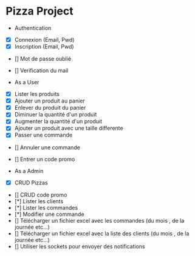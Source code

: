 
# Pizza Project 

- Authentication

- [x] Connexion (Email, Pwd)
- [x] Inscription (Email, Pwd)
- [] Mot de passe oublié 
- [] Verification du mail

- As a User

- [x] Lister les produits
- [x] Ajouter un produit au panier
- [x] Enlever du produit du panier
- [x] Diminuer la quantité d'un produit
- [x] Augmenter la quantité d'un produit
- [x] Ajouter un produit avec une taille differente
- [x] Passer une commande
- []  Annuler une commande
- []  Entrer un code promo

- As a Admin
- [x] CRUD Pizzas
- [] CRUD code promo
- [*] Lister les clients
- [*] Lister les commandes
- [*] Modifier une commande
- [] Télécharger un fichier excel avec les commandes (du mois , de la journée etc...)
- [] Télécharger un fichier excel avec la liste des clients (du mois , de la journée etc...)
- [] Utiliser les sockets pour envoyer des notifications


